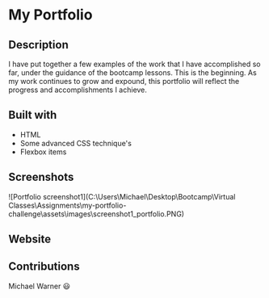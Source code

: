 # My Portfolio

## Description
I have put together a few examples of the work that I have accomplished so far, under the guidance of the bootcamp lessons. This is the beginning. As my work continues to grow and expound, this portfolio will reflect the progress and accomplishments I achieve.

## Built with
* HTML
* Some advanced CSS technique's 
* Flexbox items

## Screenshots
![Portfolio screenshot1](C:\Users\Michael\Desktop\Bootcamp\Virtual Classes\Assignments\my-portfolio-challenge\assets\images\screenshot1_portfolio.PNG)




## Website


## Contributions
Michael Warner :smiley:

